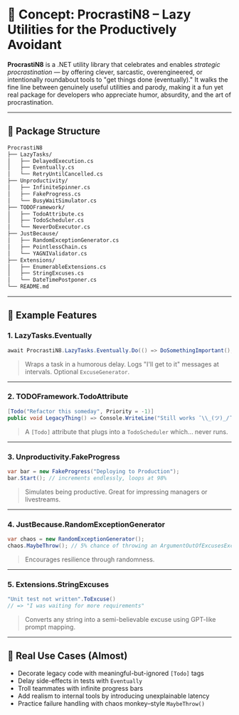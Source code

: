 # 🧠 Concept: ProcrastiN8 – Lazy Utilities for the Productively Avoidant

**ProcrastiN8** is a .NET utility library that celebrates and enables *strategic procrastination* — by offering clever, sarcastic, overengineered, or intentionally roundabout tools to "get things done (eventually)." It walks the fine line between genuinely useful utilities and parody, making it a fun yet real package for developers who appreciate humor, absurdity, and the art of procrastination.

---

## 🧱 Package Structure

```txt
ProcrastiN8
├── LazyTasks/
│   ├── DelayedExecution.cs
│   ├── Eventually.cs
│   └── RetryUntilCancelled.cs
├── Unproductivity/
│   ├── InfiniteSpinner.cs
│   ├── FakeProgress.cs
│   └── BusyWaitSimulator.cs
├── TODOFramework/
│   ├── TodoAttribute.cs
│   ├── TodoScheduler.cs
│   └── NeverDoExecutor.cs
├── JustBecause/
│   ├── RandomExceptionGenerator.cs
│   ├── PointlessChain.cs
│   └── YAGNIValidator.cs
├── Extensions/
│   ├── EnumerableExtensions.cs
│   ├── StringExcuses.cs
│   └── DateTimePostponer.cs
└── README.md
```

---

## 🧰 Example Features

### 1. **LazyTasks.Eventually**

```csharp
await ProcrastiN8.LazyTasks.Eventually.Do(() => DoSomethingImportant(), within: TimeSpan.FromDays(3));
```

> Wraps a task in a humorous delay. Logs "I'll get to it" messages at intervals. Optional `ExcuseGenerator`.

---

### 2. **TODOFramework.TodoAttribute**

```csharp
[Todo("Refactor this someday", Priority = -1)]
public void LegacyThing() => Console.WriteLine("Still works ¯\\_(ツ)_/¯");
```

> A `[Todo]` attribute that plugs into a `TodoScheduler` which... never runs.

---

### 3. **Unproductivity.FakeProgress**

```csharp
var bar = new FakeProgress("Deploying to Production");
bar.Start(); // increments endlessly, loops at 98%
```

> Simulates being productive. Great for impressing managers or livestreams.

---

### 4. **JustBecause.RandomExceptionGenerator**

```csharp
var chaos = new RandomExceptionGenerator();
chaos.MaybeThrow(); // 5% chance of throwing an ArgumentOutOfExcusesException
```

> Encourages resilience through randomness.

---

### 5. **Extensions.StringExcuses**

```csharp
"Unit test not written".ToExcuse()
// => "I was waiting for more requirements"
```

> Converts any string into a semi-believable excuse using GPT-like prompt mapping.

---

## 🧪 Real Use Cases (Almost)

* Decorate legacy code with meaningful-but-ignored `[Todo]` tags
* Delay side-effects in tests with `Eventually`
* Troll teammates with infinite progress bars
* Add realism to internal tools by introducing unexplainable latency
* Practice failure handling with chaos monkey–style `MaybeThrow()`
